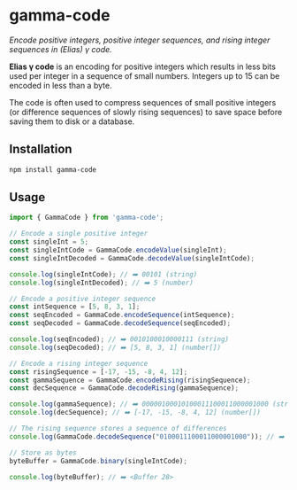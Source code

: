 # gamma-code

_Encode positive integers, positive integer sequences, and rising integer sequences in (Elias) γ code._

**Elias γ code** is an encoding for positive integers which results in less bits used per integer in a sequence of small numbers. Integers up to 15 can be encoded in less than a byte.

The code is often used to compress sequences of small positive integers (or difference sequences of slowly rising sequences) to save space before saving them to disk or a database.

## Installation

```bash
npm install gamma-code
```

## Usage

```javascript
import { GammaCode } from 'gamma-code';

// Encode a single positive integer
const singleInt = 5;
const singleIntCode = GammaCode.encodeValue(singleInt);
const singleIntDecoded = GammaCode.decodeValue(singleIntCode);

console.log(singleIntCode); // ➡️ 00101 (string)
console.log(singleIntDecoded); // ➡️ 5 (number)

// Encode a positive integer sequence
const intSequence = [5, 8, 3, 1];
const seqEncoded = GammaCode.encodeSequence(intSequence);
const seqDecoded = GammaCode.decodeSequence(seqEncoded);

console.log(seqEncoded); // ➡️ 0010100010000111 (string)
console.log(seqDecoded); // ➡️ [5, 8, 3, 1] (number[])

// Encode a rising integer sequence
const risingSequence = [-17, -15, -8, 4, 12];
const gammaSequence = GammaCode.encodeRising(risingSequence);
const decSequence = GammaCode.decodeRising(gammaSequence);

console.log(gammaSequence); // ➡️ 00000100010100011100011000001000 (string)
console.log(decSequence); // ➡️ [-17, -15, -8, 4, 12] (number[])

// The rising sequence stores a sequence of differences
console.log(GammaCode.decodeSequence("0100011100011000001000")); // ➡️ [2, 7, 12, 8]

// Store as bytes
byteBuffer = GammaCode.binary(singleIntCode);

console.log(byteBuffer); // ➡️ <Buffer 28>
```